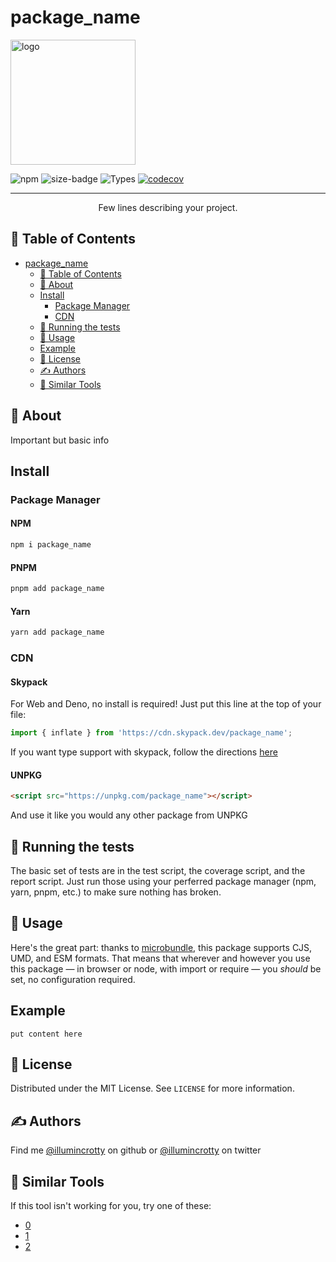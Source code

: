 <!-- # create-svelte

Everything you need to build a Svelte project, powered by [`create-svelte`](https://github.com/sveltejs/kit/tree/master/packages/create-svelte);

## Creating a project

If you're seeing this, you've probably already done this step. Congrats!

```bash
# create a new project in the current directory
npm init svelte@next

# create a new project in my-app
npm init svelte@next my-app
```

> Note: the `@next` is temporary

## Developing

Once you've created a project and installed dependencies with `npm install` (or `pnpm install` or `yarn`), start a development server:

```bash
npm run dev

# or start the server and open the app in a new browser tab
npm run dev -- --open
```

## Building

Before creating a production version of your app, install an [adapter](https://kit.svelte.dev/docs#adapters) for your target environment. Then:

```bash
npm run build
```

> You can preview the built app with `npm run preview`, regardless of whether you installed an adapter. This should _not_ be used to serve your app in production. -->

# package_name

<!-- PROJECT LOGO -->
<img src="[fillerLogo](https://i.imgur.com/na4lX3N.png)" alt="logo" width="200"/>

<!-- Shields -->
<!-- TODO -->

![npm](https://img.shields.io/npm/l/package_name)
![size-badge](https://img.badgesize.io/https:/unpkg.com/package_name/dist/TODO?compression=brotli)
![Types](https://badgen.net/npm/types/package_name)
[![codecov](https://codecov.io/gh/illumincrotty/package_name/branch/main/graph/badge.svg?token=W17SYOVM6T)](https://codecov.io/gh/illumincrotty/package_name)

</div>

---

<p align="center"> Few lines describing your project. </p>

## 📝 Table of Contents

- [package_name](#package_name)
  - [📝 Table of Contents](#-table-of-contents)
  - [🧐 About](#-about)
  - [Install](#install)
    - [Package Manager](#package-manager)
    - [CDN](#cdn)
  - [🔧 Running the tests](#-running-the-tests)
  - [🎈 Usage](#-usage)
  - [Example](#example)
  - [📃 License](#-license)
  - [✍️ Authors](#️-authors)
  - [🔨 Similar Tools](#-similar-tools)

## 🧐 About

Important but basic info

## Install

### Package Manager

#### NPM <!-- omit in TOC -->

```sh
npm i package_name
```

#### PNPM <!-- omit in TOC -->

```sh
pnpm add package_name
```

#### Yarn <!-- omit in TOC -->

```sh
yarn add package_name
```

### CDN

#### Skypack <!-- omit in TOC -->

For Web and Deno, no install is required! Just put this line at the top of your file:

```typescript
import { inflate } from 'https://cdn.skypack.dev/package_name';
```

If you want type support with skypack, follow the directions [here]('https://docs.skypack.dev/skypack-cdn/code/javascript#using-skypack-urls-in-typescript')

#### UNPKG <!-- omit in TOC -->

```html
<script src="https://unpkg.com/package_name"></script>
```

And use it like you would any other package from UNPKG

## 🔧 Running the tests

The basic set of tests are in the test script, the coverage script, and the report script. Just run those using your perferred package manager (npm, yarn, pnpm, etc.) to make sure nothing has broken.

## 🎈 Usage

Here's the great part: thanks to [microbundle](https://github.com/developit/microbundle), this package supports CJS, UMD, and ESM formats.
That means that wherever and however you use this package — in browser or node, with import or require — you _should_ be set, no configuration required.

<!-- TODO -->

## Example

<!-- TODO -->

```code
put content here
```

<!-- LICENSE -->

## 📃 License

Distributed under the MIT License. See `LICENSE` for more information.

## ✍️ Authors

Find me [@illumincrotty](https://github.com/illumincrotty) on github or [@illumincrotty](https://twitter.com/illumincrotty) on twitter

## 🔨 Similar Tools

If this tool isn't working for you, try one of these:

<!-- TODO -->

-   [0]("_blank")
-   [1]("_blank")
-   [2]("_blank")
